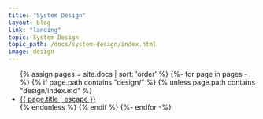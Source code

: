 ```yaml
---
title: "System Design"
layout: blog
link: "landing"
topic: System Design
topic_path: /docs/system-design/index.html
image: design
---
```


<ul>
{% assign pages = site.docs | sort: 'order' %}
{%- for page in pages -%}
  {% if page.path contains "design/" %}
    {% unless page.path contains "design/index.md" %}
      <li>
        <a href="{{ page.url | relative_url }}">
          {{ page.title | escape }}
        </a>
      </li>
    {% endunless %}
  {% endif %}
{%- endfor -%}
</ul>